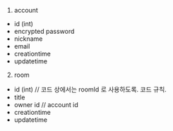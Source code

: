 1. account

- id (int)
- encrypted password
- nickname
- email
- creationtime
- updatetime

2. room

- id (int) // 코드 상에서는 roomId 로 사용하도록. 코드 규칙.
- title
- owner id // account id
- creationtime
- updatetime
